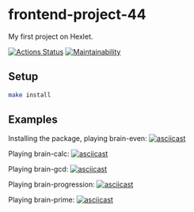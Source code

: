 # frontend-project-44
My first project on Hexlet.

[![Actions Status](https://github.com/AllegroGH/frontend-project-44/workflows/hexlet-check/badge.svg)](https://github.com/AllegroGH/frontend-project-44/actions)
[![Maintainability](https://api.codeclimate.com/v1/badges/6c7d4064a21c6070672c/maintainability)](https://codeclimate.com/github/AllegroGH/frontend-project-44/maintainability)

##  Setup

```bash
make install
```

## Examples

Installing the package, playing brain-even:
[![asciicast](https://asciinema.org/a/OhUoddE8khhAn6YnCyfUip1zZ.svg)](https://asciinema.org/a/OhUoddE8khhAn6YnCyfUip1zZ)

Playing brain-calc:
[![asciicast](https://asciinema.org/a/4qaegobOxsvJ02k9zbRHYFONE.svg)](https://asciinema.org/a/4qaegobOxsvJ02k9zbRHYFONE)

Playing brain-gcd:
[![asciicast](https://asciinema.org/a/2IHNzo785RCoblr73klqw8Cbk.svg)](https://asciinema.org/a/2IHNzo785RCoblr73klqw8Cbk)

Playing brain-progression:
[![asciicast](https://asciinema.org/a/YZ7Qs7VGixkydLGae1AvACzo3.svg)](https://asciinema.org/a/YZ7Qs7VGixkydLGae1AvACzo3)

Playing brain-prime:
[![asciicast](https://asciinema.org/a/jbkYqjaM2kwRgjSs4cwJMFcVy.svg)](https://asciinema.org/a/jbkYqjaM2kwRgjSs4cwJMFcVy)

